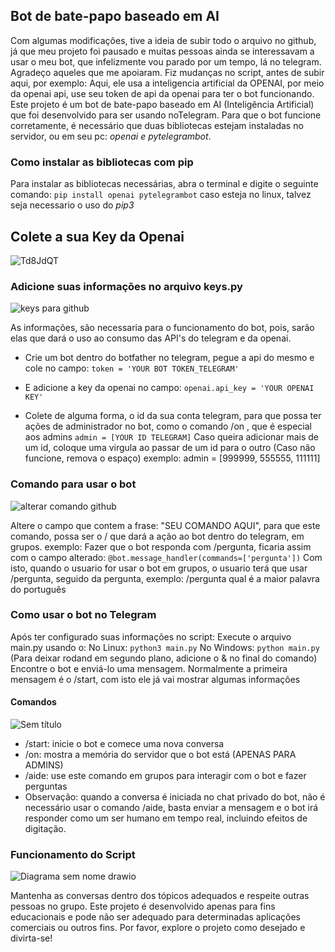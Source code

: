 ## Bot de bate-papo baseado em AI 
Com algumas modificações, tive a ideia de subir todo o arquivo no github, já que meu projeto foi pausado e muitas pessoas ainda se interessavam a usar o meu bot, que infelizmente vou parado por um tempo, lá no telegram. Agradeço aqueles que me apoiaram.
Fiz mudanças no script, antes de subir aqui, por exemplo: Aqui, ele usa a inteligencia artificial da OPENAI, por meio da openai api, use seu token de api da openai para ter o bot funcionando.
Este projeto é um bot de bate-papo baseado em AI (Inteligência Artificial) que foi desenvolvido para ser usando noTelegram. Para que o bot funcione corretamente, é necessário que duas bibliotecas estejam instaladas no servidor, ou em seu pc: *openai e pytelegrambot*.

### Como instalar as bibliotecas com pip

Para instalar as bibliotecas necessárias, abra o terminal e digite o seguinte comando:
`pip install openai pytelegrambot`
caso esteja no linux, talvez seja necessario o uso do *pip3*

## Colete a sua Key da Openai
![Td8JdQT](https://user-images.githubusercontent.com/70298185/236633707-ec3dc77d-6dfa-4d76-b63f-1d99837804f6.png)


### Adicione suas informações no arquivo keys.py

![keys para github](https://user-images.githubusercontent.com/70298185/236688150-2ea0e040-40a8-48ab-a30c-83862cd0dcdb.png)

As informações, são necessaria para o funcionamento do bot, pois, sarão elas que dará o uso ao consumo das API's do telegram e da openai.
- Crie um bot dentro do botfather no telegram, pegue a api do mesmo e cole no campo: 
```token = 'YOUR BOT TOKEN_TELEGRAM'```

- E adicione a key da openai no campo:
```openai.api_key = 'YOUR OPENAI KEY'```

- Colete de alguma forma, o id da sua conta telegram, para que possa ter ações de administrador no bot, como o comando /on , que é especial aos admins
```admin = [YOUR ID TELEGRAM]```
Caso queira adicionar mais de um id, coloque uma virgula ao passar de um id para o outro (Caso não funcione, remova o espaço)
exemplo: admin = [999999, 555555, 111111] 


### Comando para usar o bot

![alterar comando github](https://user-images.githubusercontent.com/70298185/236688161-190993a4-66ad-4a02-baa1-c84e35402d29.png)


Altere o campo que contem a frase: "SEU COMANDO AQUI", para que este comando, possa ser o / que dará a ação ao bot dentro do telegram, em grupos.
exemplo: Fazer que o bot responda com /pergunta, ficaria assim com o campo alterado: 
```@bot.message_handler(commands=['pergunta'])```
Com isto, quando o usuario for usar o bot em grupos, o usuario terá que usar /pergunta, seguido da pergunta, exemplo:
/pergunta qual é a maior palavra do português



### Como usar o bot no Telegram
Após ter configurado suas informações no script: Execute o arquivo main.py usando o:
No Linux: `python3 main.py`
No Windows: `python main.py`
(Para deixar rodand em segundo plano, adicione o & no final do comando)
Encontre o bot e enviá-lo uma mensagem. Normalmente a primeira mensagem é o /start, com isto ele já vai mostrar algumas informações


#### Comandos 
![Sem título](https://user-images.githubusercontent.com/70298185/236633918-15431d10-380a-427d-86fe-f31afe2e1247.png)

- /start: inicie o bot e comece uma nova conversa
- /on: mostra a memória do servidor que o bot está (APENAS PARA ADMINS)
- /aide: use este comando em grupos para interagir com o bot e fazer perguntas
- Observação: quando a conversa é iniciada no chat privado do bot, não é necessário usar o comando /aide, basta enviar a mensagem e o bot irá responder como um ser humano em tempo real, incluindo efeitos de digitação.


### Funcionamento do Script
![Diagrama sem nome drawio](https://user-images.githubusercontent.com/70298185/236815765-aad7ec7a-b9f1-4a6e-9b9a-2f37ad23ce83.png)


Mantenha as conversas dentro dos tópicos adequados e respeite outras pessoas no grupo. Este projeto é desenvolvido apenas para fins educacionais e pode não ser adequado para determinadas aplicações comerciais ou outros fins. Por favor, explore o projeto como desejado e divirta-se! 

